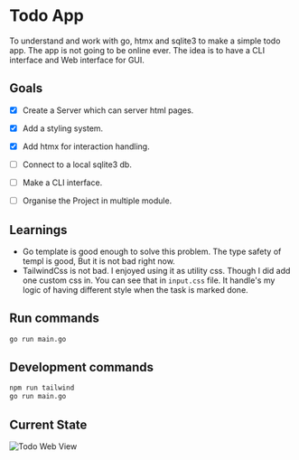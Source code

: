 # Todo App
To understand and work with go, htmx and sqlite3 to make a simple todo app. The app is not going to be online ever. The idea is to have a CLI interface and Web interface for GUI.

## Goals
- [x] Create a Server which can server html pages.
- [x] Add a styling system.
- [x] Add htmx for interaction handling.
- [ ] Connect to a local sqlite3 db.
- [ ] Make a CLI interface.
- [ ] Organise the Project in multiple module.


## Learnings
- Go template is good enough to solve this problem. The type safety of templ is good, But it is not bad right now.
- TailwindCss is not bad. I enjoyed using it as utility css. Though I did add 
one custom css in. You can see that in `input.css` file. It handle's my logic of
having different style when the task is marked done.

## Run commands
```bash
go run main.go
```

## Development commands
```bash
npm run tailwind
go run main.go
```

## Current State
![Todo Web View](https://github.com/ronakmehtav/httpGo/assets/31774137/6814b0f1-e811-4fe5-95cf-b6b882798d09)

